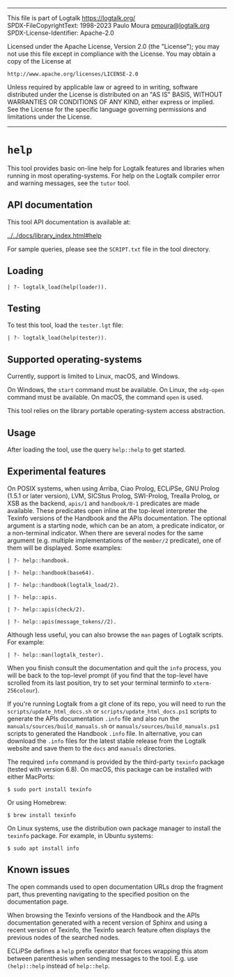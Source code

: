 ________________________________________________________________________

This file is part of Logtalk <https://logtalk.org/>  
SPDX-FileCopyrightText: 1998-2023 Paulo Moura <pmoura@logtalk.org>  
SPDX-License-Identifier: Apache-2.0

Licensed under the Apache License, Version 2.0 (the "License");
you may not use this file except in compliance with the License.
You may obtain a copy of the License at

    http://www.apache.org/licenses/LICENSE-2.0

Unless required by applicable law or agreed to in writing, software
distributed under the License is distributed on an "AS IS" BASIS,
WITHOUT WARRANTIES OR CONDITIONS OF ANY KIND, either express or implied.
See the License for the specific language governing permissions and
limitations under the License.
________________________________________________________________________


`help`
======

This tool provides basic on-line help for Logtalk features and libraries
when running in most operating-systems. For help on the Logtalk compiler
error and warning messages, see the `tutor` tool.


API documentation
-----------------

This tool API documentation is available at:

[../../docs/library_index.html#help](../../docs/library_index.html#help)

For sample queries, please see the `SCRIPT.txt` file in the tool directory.


Loading
-------

	| ?- logtalk_load(help(loader)).


Testing
-------

To test this tool, load the `tester.lgt` file:

	| ?- logtalk_load(help(tester)).


Supported operating-systems
---------------------------

Currently, support is limited to Linux, macOS, and Windows.

On Windows, the `start` command must be available. On Linux, the `xdg-open`
command must be available. On macOS, the command `open` is used.

This tool relies on the library portable operating-system access abstraction.

Usage
-----

After loading the tool, use the query `help::help` to get started.

Experimental features
---------------------

On POSIX systems, when using Arriba, Ciao Prolog, ECLiPSe, GNU Prolog (1.5.1
or later version), LVM, SICStus Prolog, SWI-Prolog, Trealla Prolog, or XSB as
the backend, `apis/1` and `handbook/0-1` predicates are made available. These
predicates open inline at the top-level interpreter the Texinfo versions of
the Handbook and the APIs documentation. The optional argument is a starting
node, which can be an atom, a predicate indicator, or a non-terminal
indicator. When there are several nodes for the same argument (e.g. multiple
implementations of the `member/2` predicate), one of them will be displayed.
Some examples:

	| ?- help::handbook.

	| ?- help::handbook(base64).

	| ?- help::handbook(logtalk_load/2).

	| ?- help::apis.

	| ?- help::apis(check/2).

	| ?- help::apis(message_tokens//2).

Although less useful, you can also browse the `man` pages of Logtalk
scripts. For example:

	| ?- help::man(logtalk_tester).

When you finish consult the documentation and quit the `info` process,
you will be back to the top-level prompt (if you find that the top-level
have scrolled from its last position, try to set your terminal terminfo
to `xterm-256colour`).

If you're running Logtalk from a git clone of its repo, you will need to
run the `scripts/update_html_docs.sh` or `scripts/update_html_docs.ps1`
scripts to generate the APIs documentation `.info` file and also run the
`manuals/sources/build_manuals.sh` or `manuals/sources/build_manuals.ps1`
scripts to generated the Handbook `.info` file. In alternative, you can
download the `.info` files for the latest stable release from the Logtalk
website and save them to the `docs` and `manuals` directories.

The required `info` command is provided by the third-party `texinfo` package
(tested with version 6.8). On macOS, this package can be installed with
either MacPorts:

	$ sudo port install texinfo

Or using Homebrew:

	$ brew install texinfo

On Linux systems, use the distribution own package manager to install the
`texinfo` package. For example, in Ubuntu systems:

	$ sudo apt install info

Known issues
------------

The open commands used to open documentation URLs drop the fragment part, thus
preventing navigating to the specified position on the documentation page.

When browsing the Texinfo versions of the Handbook and the APIs documentation
generated with a recent version of Sphinx and using a recent version of
Texinfo, the Texinfo search feature often displays the previous nodes of the
searched nodes.

ECLiPSe defines a `help` prefix operator that forces wrapping this atom between
parenthesis when sending messages to the tool. E.g. use `(help)::help` instead
of `help::help`.
